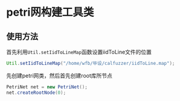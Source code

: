 # petri网构建工具类

## 使用方法

首先利用`Util.setIidToLineMap`函数设置iidToLine文件的位置

```java
Util.setIidToLineMap("/home/wfb/毕设/calfuzzer/iidToLine.map");
```

先创建petri网类，然后首先创建root库所节点

```java
PetriNet net = new PetriNet();
net.createRootNode(0);
```